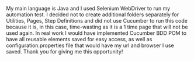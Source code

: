 My main language is Java and I used Selenium WebDriver to run my automation test.
I decided not to create additional folders separately for Utilities, Pages, Step Definitions and did not use Cucumber to run this code 
because it is, in this case, time-wasting as it is a 1 time page that will not be used again. In real work I would have implemented Cucumber BDD POM 
to have all reusable elements saved for easy access, as well as configuration.properties file that would have my url and browser I use saved. 
Thank you for giving me this opportunity!
